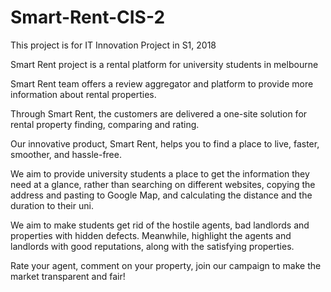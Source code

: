 # Smart-Rent-CIS-2
This project is for IT Innovation Project in S1, 2018

Smart Rent project is a rental platform for university students in melbourne

Smart Rent team offers a review aggregator and platform to provide more information about rental properties.

Through Smart Rent, the customers are delivered a one-site solution for rental property finding, comparing and rating.

Our innovative product, Smart Rent, helps you to find a place to live, faster, smoother, and hassle-free.

We aim to provide university students a place to get the information they need at a glance,
rather than searching on different websites, copying the address and pasting to Google Map, and calculating the distance and the duration to their uni.

We aim to make students get rid of the hostile agents, bad landlords and properties with hidden defects.
Meanwhile, highlight the agents and landlords with good reputations, along with the satisfying properties.

Rate your agent, comment on your property, join our campaign to make the market transparent and fair!